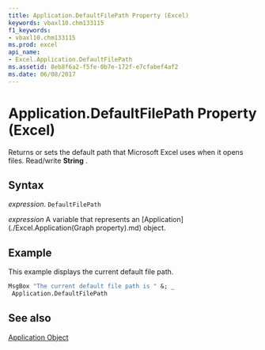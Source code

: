 ```yaml
---
title: Application.DefaultFilePath Property (Excel)
keywords: vbaxl10.chm133115
f1_keywords:
- vbaxl10.chm133115
ms.prod: excel
api_name:
- Excel.Application.DefaultFilePath
ms.assetid: 8eb8f6a2-f5fe-0b7e-172f-e7cfabef4af2
ms.date: 06/08/2017
---
```



# Application.DefaultFilePath Property (Excel)

Returns or sets the default path that Microsoft Excel uses when it opens files. Read/write  **String** .


## Syntax

 _expression_. `DefaultFilePath`

 _expression_ A variable that represents an [Application](./Excel.Application(Graph property).md) object.


## Example

This example displays the current default file path.


```vb
MsgBox "The current default file path is " &; _ 
 Application.DefaultFilePath
```


## See also


[Application Object](Excel.Application(object).md)

